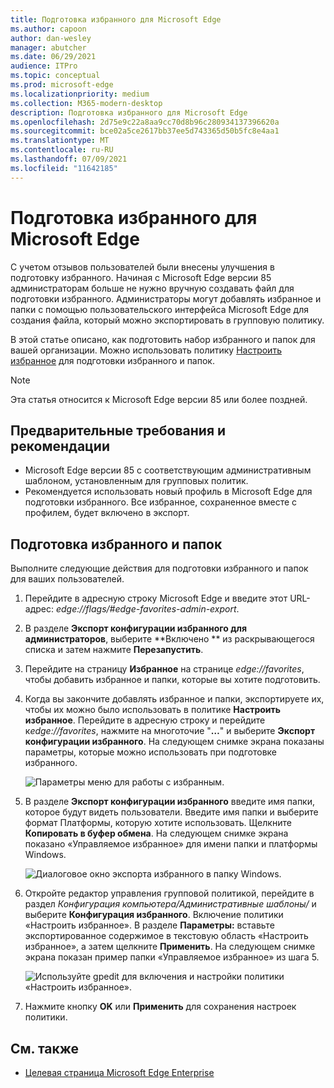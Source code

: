 ```yaml
---
title: Подготовка избранного для Microsoft Edge
ms.author: capoon
author: dan-wesley
manager: abutcher
ms.date: 06/29/2021
audience: ITPro
ms.topic: conceptual
ms.prod: microsoft-edge
ms.localizationpriority: medium
ms.collection: M365-modern-desktop
description: Подготовка избранного для Microsoft Edge
ms.openlocfilehash: 2d75e9c22a8aa9cc70d8b96c280934137396620a
ms.sourcegitcommit: bce02a5ce2617bb37ee5d743365d50b5fc8e4aa1
ms.translationtype: MT
ms.contentlocale: ru-RU
ms.lasthandoff: 07/09/2021
ms.locfileid: "11642185"
---
```

# <a name="provision-favorites-for-microsoft-edge"></a>Подготовка избранного для Microsoft Edge

С учетом отзывов пользователей были внесены улучшения в подготовку избранного. Начиная с Microsoft Edge версии 85 администраторам больше не нужно вручную создавать файл для подготовки избранного. Администраторы могут добавлять избранное и папки с помощью пользовательского интерфейса Microsoft Edge для создания файла, который можно экспортировать в групповую политику.

В этой статье описано, как подготовить набор избранного и папок для вашей организации. Можно использовать политику [Настроить избранное](//DeployEdge/microsoft-edge-policies#configure-favorites) для подготовки избранного и папок.

> [!NOTE]
> Эта статья относится к Microsoft Edge версии 85 или более поздней.

## <a name="prerequisites-and-recommendations"></a>Предварительные требования и рекомендации

- Microsoft Edge версии 85 с соответствующим административным шаблоном, установленным для групповых политик.
- Рекомендуется использовать новый профиль в Microsoft Edge для подготовки избранного. Все избранное, сохраненное вместе с профилем, будет включено в экспорт.  

## <a name="provision-favorites-and-folders"></a>Подготовка избранного и папок

Выполните следующие действия для подготовки избранного и папок для ваших пользователей.

1. Перейдите в адресную строку Microsoft Edge и введите этот URL-адрес: *edge://flags/#edge-favorites-admin-export*.
2. В разделе **Экспорт конфигурации избранного для администраторов**, выберите **Включено ** из раскрывающегося списка и затем нажмите **Перезапустить**.

3. Перейдите на страницу **Избранное** на странице *edge://favorites*, чтобы добавить избранное и папки, которые вы хотите подготовить.

<!--
4. On the **Favorites bar**, click **Add folder**. The folder structure of favorites that are set in the profile you're using will be reflected in the folder you provision for your users. The next screenshot shows "Managed favorites", the folder we'll use to provision favorites.

   ![Add a folder](media/edge-learnmore-provision-favorites/provision-favorites-add-folder.png)

   > [!TIP]
   > Add existing folders that contain favorites you want to provision for your users.

5. Select "Managed favorites" and then click **Add favorite**. The next screenshot shows the favorite we've added.

   ![Add a favorite](media/edge-learnmore-provision-favorites/provision-favorites-add-favorite.png)-->

4. Когда вы закончите добавлять избранное и папки, экспортируете их, чтобы их можно было использовать в политике **Настроить избранное**. Перейдите в адресную строку и перейдите к*edge://favorites*, нажмите на многоточие "**…**" и выберите **Экспорт конфигурации избранного**. На следующем снимке экрана показаны параметры, которые можно использовать при подготовке избранного.

   ![Параметры меню для работы с избранным.](media/edge-learnmore-provision-favorites/provision-favorites-menu-options.png)

5. В разделе **Экспорт конфигурации избранного** введите имя папки, которое будут видеть пользователи. Введите имя папки и выберите формат Платформы, которую хотите использовать. Щелкните **Копировать в буфер обмена**. На следующем снимке экрана показано «Управляемое избранное» для имени папки и платформы Windows.

   ![Диалоговое окно экспорта избранного в папку Windows.](media/edge-learnmore-provision-favorites/provision-favorites-export.png)

6. Откройте редактор управления групповой политикой, перейдите в раздел *Конфигурация компьютера/Административные шаблоны/* и выберите **Конфигурация избранного**. Включение политики «Настроить избранное». В разделе **Параметры:** вставьте экспортированное содержимое в текстовую область «Настроить избранное», а затем щелкните **Применить**. На следующем снимке экрана показан пример папки «Управляемое избранное» из шага 5.

   ![Используйте gpedit для включения и настройки политики «Настроить избранное».](media/edge-learnmore-provision-favorites/provision-favorites-gpedit.png)

7. Нажмите кнопку **OK** или **Применить** для сохранения настроек политики.

## <a name="see-also"></a>См. также

- [Целевая страница Microsoft Edge Enterprise](https://aka.ms/EdgeEnterprise)